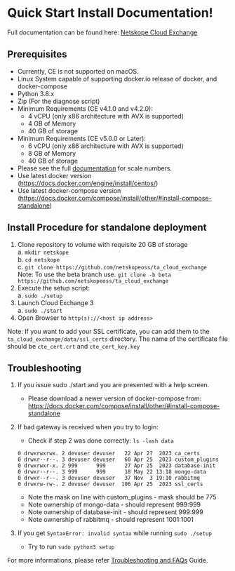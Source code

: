 # Quick Start Install Documentation!

Full documentation can be found here: [Netskope Cloud Exchange](https://docs.netskope.com/en/netskope-help/integrations-439794/netskope-cloud-exchange/)

## Prerequisites

- Currently, CE is not supported on macOS.
- Linux System capable of supporting docker.io release of docker, and docker-compose
- Python 3.8.x
- Zip (For the diagnose script)
- Minimum Requirements (CE v4.1.0 and v4.2.0):
  - 4 vCPU (only x86 architecture with AVX is supported)
  - 4 GB of Memory
  - 40 GB of storage
- Minimum Requirements (CE v5.0.0 or Later):
  - 6 vCPU (only x86 architecture with AVX is supported)
  - 8 GB of Memory
  - 40 GB of storage
- Please see the full [documentation](https://docs.netskope.com/en/netskope-help/integrations-439794/netskope-cloud-exchange/about-cloud-exchange/cloud-exchange-system-requirements) for scale numbers.
- Use latest docker version (https://docs.docker.com/engine/install/centos/)
- Use latest docker-compose version (https://docs.docker.com/compose/install/other/#install-compose-standalone)

## Install Procedure for standalone deployment

1.  Clone repository to volume with requisite 20 GB of storage<br>
    a. `mkdir netskope`<br>
    b. `cd netskope`<br>
    c. `git clone https://github.com/netskopeoss/ta_cloud_exchange`<br>
    Note: To use the beta branch use. `git clone -b beta https://github.com/netskopeoss/ta_cloud_exchange`<br>
2.  Execute the setup script:<br>
    a. `sudo ./setup`<br>
3.  Launch Cloud Exchange 3<br>
    a. `sudo ./start`<br>
4.  Open Browser to `http(s)://<host ip address>`<br>

Note: If you want to add your SSL certificate, you can add them to the `ta_cloud_exchange/data/ssl_certs` directory. The name of the certificate file should be `cte_cert.crt` and `cte_cert_key.key`<br>

## Troubleshooting

1. If you issue sudo ./start and you are presented with a help screen.

   - Please download a newer version of docker-compose from:
     https://docs.docker.com/compose/install/other/#install-compose-standalone

2. If bad gateway is received when you try to login:

   - Check if step 2 was done correctly:
     `ls -lash data`

   ```
   0 drwxrwxrwx. 2 devuser devuser   22 Apr 27  2023 ca_certs
   0 drwxr--r--. 3 devuser devuser   60 Apr 25  2023 custom_plugins
   0 drwxrwxr-x. 2 999      999      27 Apr 25  2023 database-init
   0 drwxr--r--. 3 999      999      18 May 22 13:18 mongo-data
   0 drwxr--r--. 3 devuser devuser   37 Nov  3 19:10 rabbitmq
   0 drwxrw-rw-. 2 devuser devuser  106 Apr 25  2023 ssl_certs
   ```

   - Note the mask on line with custom_plugins - mask should be 775
   - Note ownership of mongo-data - should represent 999:999
   - Note ownership of database-init - should represent 999:999
   - Note ownership of rabbitmq - should represent 1001:1001

3. If you get `SyntaxError: invalid syntax` while running `sudo ./setup`
   - Try to run `sudo python3 setup`

For more informations, please refer [Troubleshooting and FAQs](https://docs.netskope.com/en/netskope-help/integrations-439794/netskope-cloud-exchange/cloud-exchange-troubleshooting/) Guide.
